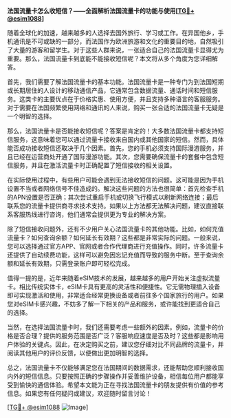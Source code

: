**法国流量卡怎么收短信？——全面解析法国流量卡的功能与使用[[TG💪+ @esim1088](https://t.me/s/esim1088)]**

随着全球化的加速，越来越多的人选择去国外旅行、学习或工作。在异国他乡，手机通讯是不可或缺的一部分，而法国作为欧洲旅游和文化的重要目的地，自然吸引了大量的游客和留学生。对于这些人群来说，一张适合自己的法国流量卡显得尤为重要。那么，法国流量卡到底能不能接收短信呢？本文将从多个角度为您详细解答。

首先，我们需要了解法国流量卡的基本功能。法国流量卡是一种专门为到法国短期或长期居住的人设计的移动通信产品，它通常包含数据流量、通话时间和短信服务。这类卡的主要优点在于价格实惠、使用方便，并且支持多种语言的客服服务。对于需要在法国频繁使用网络和通讯的人来说，购买一张合适的法国流量卡无疑是一个明智的选择。

那么，法国流量卡是否能接收短信呢？答案是肯定的！大多数法国流量卡都支持短信服务，这意味着您可以通过流量卡接收来自国内或其他国家的短信。然而，具体能否成功接收短信还取决于几个因素。首先，您的手机必须支持国际漫游服务，并且已经在运营商处开通了国际漫游功能。其次，您需要确保流量卡的套餐中包含短信服务，并且在激活流量卡时正确配置了短信接收的相关设置。

在实际使用过程中，有些用户可能会遇到无法接收短信的问题。这可能是因为手机设置不当或者网络信号不佳造成的。解决这些问题的方法也很简单：首先检查手机的APN设置是否正确；其次尝试重启手机或切换飞行模式以刷新网络连接；最后联系您的流量卡提供商寻求技术支持。如果以上方法都无法解决问题，建议直接联系客服热线进行咨询，他们通常会提供更为专业的解决方案。

除了短信接收问题外，还有不少用户关心法国流量卡的其他功能。比如，如何充值流量卡？如何查询余额？如何延长有效期？这些都是非常实际的问题。一般来说，您可以选择通过官方APP、官网或者合作代理商进行充值操作。同时，许多流量卡还提供了自动续费功能，这样可以避免因忘记充值而导致的服务中断。至于查询余额和延长有效期，只需登录账户即可轻松完成。

值得一提的是，近年来随着eSIM技术的发展，越来越多的用户开始关注虚拟流量卡。相比传统实体卡，eSIM卡具有更高的灵活性和便捷性。它无需物理插入设备即可实现激活和使用，非常适合经常更换设备或者前往多个国家旅行的用户。如果您对eSIM卡感兴趣，不妨多了解一下相关的产品和服务，或许能找到更适合自己的选择。

当然，在选择法国流量卡时，我们还需要考虑一些额外的因素。例如，流量卡的价格是否合理？提供的服务范围是否广泛？客服响应速度是否及时？这些都是影响用户体验的关键点。因此，在决定购买之前，建议您仔细对比不同品牌的流量卡，并阅读其他用户的评价反馈，以便做出更加明智的选择。

总之，法国流量卡不仅能够满足您在法国期间的数据需求，还能帮助您顺利接收国内外的短信信息。只要按照正确的步骤操作并妥善维护设备，相信每位用户都能享受到愉快的通信体验。希望本文能为正在寻找法国流量卡的朋友提供有价值的参考信息。如果您有任何疑问或建议，欢迎随时留言讨论！

[[TG💪+ @esim1088](https://t.me/s/esim1088) ![Image](https://i.postimg.cc/4NQfJmqS/Snipaste-2025-05-13-00-14-12.png)]